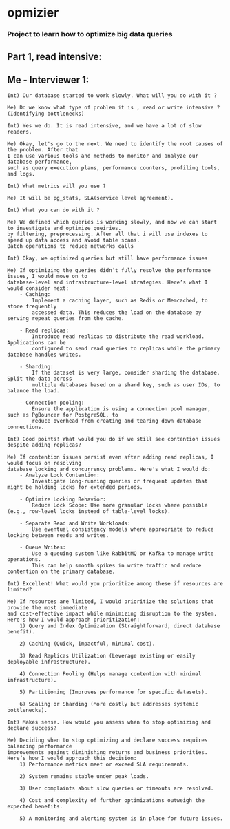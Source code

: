 # opmizier

### Project to learn how to optimize big data queries

## Part 1, read intensive:

## Me - Interviewer 1:
    
    Int) Our database started to work slowly. What will you do with it ?

    Me) Do we know what type of problem it is , read or write intensive ? (Identifying bottlenecks)

    Int) Yes we do. It is read intensive, and we have a lot of slow readers.

    Me) Okay, let's go to the next. We need to identify the root causes of the problem. After that
    I can use various tools and methods to monitor and analyze our database performance, 
    such as query execution plans, performance counters, profiling tools, and logs.

    Int) What metrics will you use ? 

    Me) It will be pg_stats, SLA(service level agreement).

    Int) What you can do with it ? 

    Me) We defined which queries is working slowly, and now we can start to investigate and optimize queiries. 
    by filtering, preprocessing. After all that i will use indexes to speed up data access and avoid table scans. 
    Batch operations to reduce networks calls

    Int) Okay, we optimized queries but still have performance issues

    Me) If optimizing the queries didn’t fully resolve the performance issues, I would move on to 
    database-level and infrastructure-level strategies. Here’s what I would consider next:
        - Caching:
            Implement a caching layer, such as Redis or Memcached, to store frequently 
            accessed data. This reduces the load on the database by serving repeat queries from the cache.

        - Read replicas:
            Introduce read replicas to distribute the read workload. Applications can be 
            configured to send read queries to replicas while the primary database handles writes.

        - Sharding:
            If the dataset is very large, consider sharding the database. Split the data across 
            multiple databases based on a shard key, such as user IDs, to balance the load.

        - Connection pooling:
            Ensure the application is using a connection pool manager, such as PgBouncer for PostgreSQL, to 
            reduce overhead from creating and tearing down database connections.
        
    Int) Good points! What would you do if we still see contention issues despite adding replicas?

    Me) If contention issues persist even after adding read replicas, I would focus on resolving 
    database locking and concurrency problems. Here's what I would do:
        - Analyze Lock Contention:
            Investigate long-running queries or frequent updates that might be holding locks for extended periods.

        - Optimize Locking Behavior:
            Reduce Lock Scope: Use more granular locks where possible (e.g., row-level locks instead of table-level locks).

        - Separate Read and Write Workloads:
            Use eventual consistency models where appropriate to reduce locking between reads and writes.

        - Queue Writes:
            Use a queuing system like RabbitMQ or Kafka to manage write operations. 
            This can help smooth spikes in write traffic and reduce contention on the primary database.
        
    Int) Excellent! What would you prioritize among these if resources are limited?

    Me) If resources are limited, I would prioritize the solutions that provide the most immediate 
    and cost-effective impact while minimizing disruption to the system. Here's how I would approach prioritization:
        1) Query and Index Optimization (Straightforward, direct database benefit).

        2) Caching (Quick, impactful, minimal cost).

        3) Read Replicas Utilization (Leverage existing or easily deployable infrastructure).

        4) Connection Pooling (Helps manage contention with minimal infrastructure).

        5) Partitioning (Improves performance for specific datasets).

        6) Scaling or Sharding (More costly but addresses systemic bottlenecks).

    Int) Makes sense. How would you assess when to stop optimizing and declare success?

    Me) Deciding when to stop optimizing and declare success requires balancing performance 
    improvements against diminishing returns and business priorities. Here’s how I would approach this decision:
        1) Performance metrics meet or exceed SLA requirements.

        2) System remains stable under peak loads.

        3) User complaints about slow queries or timeouts are resolved.

        4) Cost and complexity of further optimizations outweigh the expected benefits.

        5) A monitoring and alerting system is in place for future issues.

